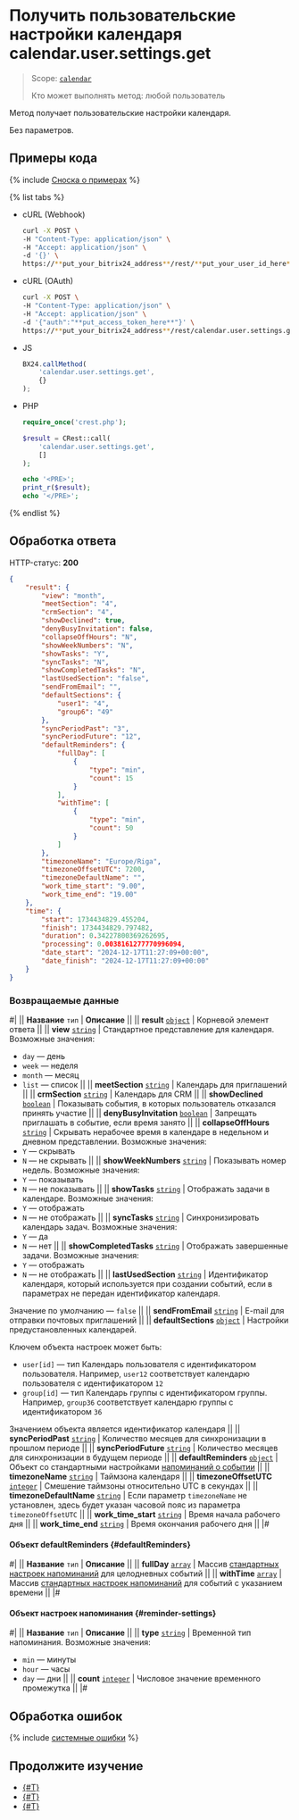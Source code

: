 # Получить пользовательские настройки календаря calendar.user.settings.get

> Scope: [`calendar`](../scopes/permissions.md)
>
> Кто может выполнять метод: любой пользователь

Метод получает пользовательские настройки календаря.

Без параметров.

## Примеры кода

{% include [Сноска о примерах](../../_includes/examples.md) %}

{% list tabs %}

- cURL (Webhook)

    ```bash
    curl -X POST \
    -H "Content-Type: application/json" \
    -H "Accept: application/json" \
    -d '{}' \
    https://**put_your_bitrix24_address**/rest/**put_your_user_id_here**/**put_your_webbhook_here**/calendar.user.settings.get
    ```

- cURL (OAuth)

    ```bash
    curl -X POST \
    -H "Content-Type: application/json" \
    -H "Accept: application/json" \
    -d '{"auth":"**put_access_token_here**"}' \
    https://**put_your_bitrix24_address**/rest/calendar.user.settings.get
    ```

- JS

    ```js
    BX24.callMethod(
        'calendar.user.settings.get',
        {}
    );
    ```

- PHP

    ```php
    require_once('crest.php');

    $result = CRest::call(
        'calendar.user.settings.get',
        []
    );

    echo '<PRE>';
    print_r($result);
    echo '</PRE>';
    ```

{% endlist %}

## Обработка ответа

HTTP-статус: **200**

```json
{
    "result": {
        "view": "month",
        "meetSection": "4",
        "crmSection": "4",
        "showDeclined": true,
        "denyBusyInvitation": false,
        "collapseOffHours": "N",
        "showWeekNumbers": "N",
        "showTasks": "Y",
        "syncTasks": "N",
        "showCompletedTasks": "N",
        "lastUsedSection": "false",
        "sendFromEmail": "",
        "defaultSections": {
            "user1": "4",
            "group6": "49"
        },
        "syncPeriodPast": "3",
        "syncPeriodFuture": "12",
        "defaultReminders": {
            "fullDay": [
                {
                    "type": "min",
                    "count": 15
                }
            ],
            "withTime": [
                {
                    "type": "min",
                    "count": 50
                }
            ]
        },
        "timezoneName": "Europe/Riga",
        "timezoneOffsetUTC": 7200,
        "timezoneDefaultName": "",
        "work_time_start": "9.00",
        "work_time_end": "19.00"
    },
    "time": {
        "start": 1734434829.455204,
        "finish": 1734434829.797482,
        "duration": 0.34227800369262695,
        "processing": 0.0038161277770996094,
        "date_start": "2024-12-17T11:27:09+00:00",
        "date_finish": "2024-12-17T11:27:09+00:00"
    }
}
```

### Возвращаемые данные

#|
|| **Название**
`тип` | **Описание** ||
|| **result**
[`object`](../data-types.md) | Корневой элемент ответа ||
|| **view**
[`string`](../data-types.md) | Стандартное представление для календаря. Возможные значения:
- `day` — день
- `week` — неделя
- `month` — месяц
- `list` — список ||
|| **meetSection**
[`string`](../data-types.md) | Календарь для приглашений ||
|| **crmSection**
[`string`](../data-types.md) | Календарь для CRM ||
|| **showDeclined**
[`boolean`](../data-types.md) | Показывать события, в которых пользователь отказался принять участие ||
|| **denyBusyInvitation**
[`boolean`](../data-types.md) | Запрещать приглашать в событие, если время занято ||
|| **collapseOffHours**
[`string`](../data-types.md) | Скрывать нерабочее время в календаре в недельном и дневном представлении. Возможные значения:
- `Y` — скрывать
- `N` — не скрывать ||
|| **showWeekNumbers**
[`string`](../data-types.md) | Показывать номер недель. Возможные значения:
- `Y` — показывать
- `N` — не показывать ||
|| **showTasks**
[`string`](../data-types.md) | Отображать задачи в календаре. Возможные значения:
- `Y` — отображать
- `N` — не отображать ||
|| **syncTasks**
[`string`](../data-types.md) | Синхронизировать календарь задач. Возможные значения:
- `Y` — да
- `N` — нет ||
|| **showCompletedTasks**
[`string`](../data-types.md) | Отображать завершенные задачи. Возможные значения:
- `Y` — отображать
- `N` — не отображать  ||
|| **lastUsedSection**
[`string`](../data-types.md) | Идентификатор календаря, который используется при создании событий, если в параметрах не передан идентификатор календаря. 

Значение по умолчанию — `false` ||
|| **sendFromEmail**
[`string`](../data-types.md) | E-mail для отправки почтовых приглашений ||
|| **defaultSections**
[`object`](../data-types.md) | Настройки предустановленных календарей.

Ключем объекта настроек может быть:
- `user[id]` — тип Календарь пользователя c идентификатором пользователя. Например, `user12` соответствует календарю пользователя с идентификатором `12`
- `group[id]` — тип Календарь группы с идентификатором группы. Например, `group36` соответствует календарю группы с идентификатором `36`

Значением объекта является идентификатор календаря ||
|| **syncPeriodPast**
[`string`](../data-types.md) | Количество месяцев для синхронизации в прошлом периоде ||
|| **syncPeriodFuture**
[`string`](../data-types.md) | Количество месяцев для синхронизации в будущем периоде ||
|| **defaultReminders**
[`object`](../data-types.md) | Объект со стандартными настройками [напоминаний о событии](#defaultReminders) ||
|| **timezoneName**
[`string`](../data-types.md) | Таймзона календаря ||
|| **timezoneOffsetUTC**
[`integer`](../data-types.md) | Смешение таймзоны относительно UTC в секундах ||
|| **timezoneDefaultName**
[`string`](../data-types.md) | Если параметр `timezoneName` не установлен, здесь будет указан часовой пояс из параметра `timezoneOffsetUTC` ||
|| **work_time_start**
[`string`](../data-types.md) | Время начала рабочего дня ||
|| **work_time_end**
[`string`](../data-types.md) | Время окончания рабочего дня ||
|#

#### Объект defaultReminders {#defaultReminders}

#|
|| **Название**
`тип` | **Описание** ||
|| **fullDay**
[`array`](../data-types.md) | Массив [стандартных настроек напоминаний](#reminder-settings) для целодневных событий ||
|| **withTime**
[`array`](../data-types.md) | Массив [стандартных настроек напоминаний](#reminder-settings) для событий с указанием времени ||
|#

#### Объект настроек напоминания {#reminder-settings}

#|
|| **Название**
`тип` | **Описание** ||
|| **type**
[`string`](../data-types.md) | Временной тип напоминания. Возможные значения:
- `min` — минуты
- `hour` — часы
- `day` — дни ||
|| **count**
[`integer`](../data-types.md) | Числовое значение временного промежутка ||
|#

## Обработка ошибок

{% include [системные ошибки](../../_includes/system-errors.md) %}

## Продолжите изучение 

- [{#T}](./index.md)
- [{#T}](./calendar-settings-get.md)
- [{#T}](./calendar-user-settings-set.md)
